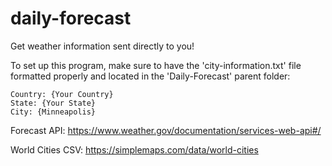 # daily-forecast
Get weather information sent directly to you!

To set up this program, make sure to have the 'city-information.txt' file formatted properly and located in the 'Daily-Forecast' parent folder:


    Country: {Your Country}
    State: {Your State}
    City: {Minneapolis}

Forecast API:
https://www.weather.gov/documentation/services-web-api#/

World Cities CSV:
https://simplemaps.com/data/world-cities
